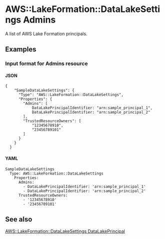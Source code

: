 # AWS::LakeFormation::DataLakeSettings Admins<a name="aws-properties-lakeformation-datalakesettings-admins"></a>

A list of AWS Lake Formation principals\.

## Examples<a name="aws-properties-lakeformation-datalakesettings-admins--examples"></a>

### Input format for Admins resource<a name="aws-properties-lakeformation-datalakesettings-admins--examples--Input_format_for_Admins_resource"></a>

#### JSON<a name="aws-properties-lakeformation-datalakesettings-admins--examples--Input_format_for_Admins_resource--json"></a>

```
{
    "SampleDataLakeSettings": {
      "Type": "AWS::LakeFormation::DataLakeSettings",
      "Properties": {
        "Admins": [
            DataLakePrincipalIdentifier: "arn:sample_principal_1",
            DataLakePrincipalIdentifier: "arn:sample_principal_2"
        ],
        "TrustedResourceOwners": [
            "12345678910",
            "23456789101" 
        ]
      }
    }
  }
```

#### YAML<a name="aws-properties-lakeformation-datalakesettings-admins--examples--Input_format_for_Admins_resource--yaml"></a>

```
SampleDataLakeSettings  
  Type: AWS::LakeFormation::DataLakeSettings
    Properties:
      Admins:
        - DataLakePrincipalIdentifier: 'arn:sample_principal_1'
        - DataLakePrincipalIdentifier: 'arn:sample_principal_2'
      TrustedResourceOwners:
        - '12345678910'
        - '23456789101'
```

## See also<a name="aws-properties-lakeformation-datalakesettings-admins--seealso"></a>

[AWS::LakeFormation::DataLakeSettings DataLakePrincipal ](https://docs.aws.amazon.com/AWSCloudFormation/latest/UserGuide/aws-properties-lakeformation-datalakesettings-datalakeprincipal.html)